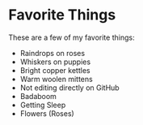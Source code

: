 # Favorite Things

These are a few of my favorite things:

- Raindrops on roses
- Whiskers on puppies
- Bright copper kettles
- Warm woolen mittens
- Not editing directly on GitHub
- Badaboom
- Getting Sleep
- Flowers (Roses)
